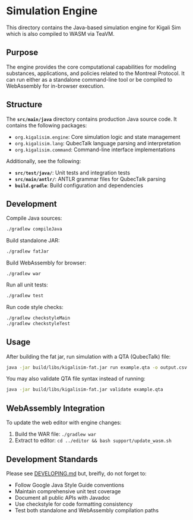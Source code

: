 # Simulation Engine

This directory contains the Java-based simulation engine for Kigali Sim which is also compiled to WASM via TeaVM.

## Purpose

The engine provides the core computational capabilities for modeling substances, applications, and policies related to the Montreal Protocol. It can run either as a standalone command-line tool or be compiled to WebAssembly for in-browser execution.

## Structure

The **`src/main/java`** directory contains production Java source code. It contains the following packages:

  - `org.kigalisim.engine`: Core simulation logic and state management
  - `org.kigalisim.lang`: QubecTalk language parsing and interpretation
  - `org.kigalisim.command`: Command-line interface implementations

Additionally, see the following:

 - **`src/test/java/`**: Unit tests and integration tests
 - **`src/main/antlr/`**: ANTLR grammar files for QubecTalk parsing
 - **`build.gradle`**: Build configuration and dependencies

## Development

Compile Java sources:

```bash
./gradlew compileJava
```

Build standalone JAR:

```bash
./gradlew fatJar
```

Build WebAssembly for browser:

```
./gradlew war
```

Run all unit tests:

```bash
./gradlew test
```

Run code style checks:

```bash
./gradlew checkstyleMain
./gradlew checkstyleTest
```

## Usage

After building the fat jar, run simulation with a QTA (QubecTalk) file:

```bash
java -jar build/libs/kigalisim-fat.jar run example.qta -o output.csv
```

You may also validate QTA file syntax instead of running:

```bash
java -jar build/libs/kigalisim-fat.jar validate example.qta
```

## WebAssembly Integration

To update the web editor with engine changes:

1. Build the WAR file: `./gradlew war`
2. Extract to editor: `cd ../editor && bash support/update_wasm.sh`

## Development Standards

Please see [DEVELOPING.md]() but, breifly, do not forget to:

- Follow Google Java Style Guide conventions
- Maintain comprehensive unit test coverage
- Document all public APIs with Javadoc
- Use checkstyle for code formatting consistency
- Test both standalone and WebAssembly compilation paths